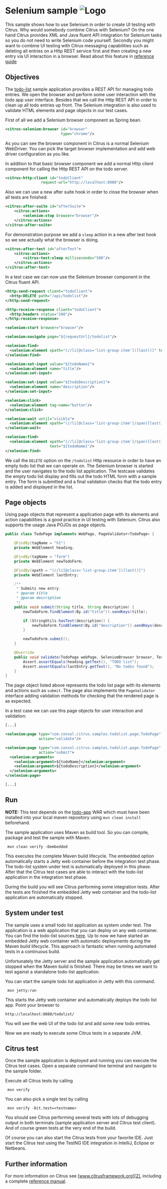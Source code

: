 Selenium sample ![Logo][1]
==============

This sample shows how to use Selenium in order to create UI testing with Citrus. Why would somebody combine Citrus with Selenium?
On the one hand Citrus provides XML and Java fluent API integration for Selenium tasks so you do not need to write Selenium code yourself. 
Secondly you might want to combine UI testing with Citrus messaging capabilities such as deleting all entries on a Http REST service first and then
creating a new entry via UI interaction in a browser. Read about this feature in [reference guide][4]

Objectives
---------

The [todo-list](../todo-app/README.md) sample application provides a REST API for managing todo entries.
We open the browser and perform some user interaction with the todo app user interface. Besides that we call the Http REST API in order to clean up
all todo entries up front. The Selenium integration is also used to validate HTML elements and page objects in our test cases. 

First of all we add a Selenium browser component as Spring bean.

```xml
<citrus-selenium:browser id="browser"
                         type="chrome"/>
```

As you can see the browser component in Citrus is a normal Selenium WebDriver. You can pick the target browser implementation and 
add web driver configuration as you like.

In addition to that basic browser component we add a normal Http client component for calling the Http REST API on the todo server.

```xml
<citrus-http:client id="todoClient"
                request-url="http://localhost:8080"/>
```

Also we can use a new after suite hook in order to close the browser when all tests are finished:

```xml
<citrus:after-suite id="afterSuite">
    <citrus:actions>
        <selenium:stop browser="browser"/>
    </citrus:actions>
</citrus:after-suite>
```

For demonstration purpose we add a `sleep` action in a new after test hook so we see actually what the browser is doing.

```xml
<citrus:after-test id="afterTest">
    <citrus:actions>
        <citrus-test:sleep milliseconds="500"/>
    </citrus:actions>
</citrus:after-test>
```

In a test case we can now use the Selenium browser component in the Citrus fluent API.

```xml
<http:send-request client="todoClient">
  <http:DELETE path="/api/todolist"/>
</http:send-request>

<http:receive-response client="todoClient">
  <http:headers status="200"/>
</http:receive-response>

<selenium:start browser="browser"/>

<selenium:navigate page="${requestUrl}/todolist"/>

<selenium:find>
  <selenium:element xpath="(//li[@class='list-group-item'])[last()]" text="No todos found"/>
</selenium:find>

<selenium:set-input value="${todoName}">
  <selenium:element name="title"/>
</selenium:set-input>

<selenium:set-input value="${todoDescription}">
  <selenium:element name="description"/>
</selenium:set-input>

<selenium:click>
  <selenium:element tag-name="button"/>
</selenium:click>

<selenium:wait until="visible">
  <selenium:element xpath="(//li[@class='list-group-item']/span)[last()]"/>
</selenium:wait>

<selenium:find>
  <selenium:element xpath="(//li[@class='list-group-item']/span)[last()]"
                    text="${todoName}"/>
</selenium:find>
```

We call the `DELETE` option on the `/todolist` Http resource in order to have an empty todo list that we can operate on. The Selenium
browser is started and the user navigates to the todo list application. The testcase validates the empty todo list display and fills out the todo HTML form
with a sample entry. The form is submitted and a final validation checks that the todo entry is added and displayed in the list.

Page objects
---------

Using page objects that represent a application page with its elements and action capabilities is a good practice in UI testing with Selenium.
Citrus also supports the usage Java POJOs as page objects.

```java
public class TodoPage implements WebPage, PageValidator<TodoPage> {

    @FindBy(tagName = "h1")
    private WebElement heading;

    @FindBy(tagName = "form")
    private WebElement newTodoForm;

    @FindBy(xpath = "(//li[@class='list-group-item'])[last()]")
    private WebElement lastEntry;

    /**
     * Submits new entry.
     * @param title
     * @param description
     */
    public void submit(String title, String description) {
        newTodoForm.findElement(By.id("title")).sendKeys(title);

        if (StringUtils.hasText(description)) {
            newTodoForm.findElement(By.id("description")).sendKeys(description);
        }

        newTodoForm.submit();
    }

    @Override
    public void validate(TodoPage webPage, SeleniumBrowser browser, TestContext context) {
        Assert.assertEquals(heading.getText(), "TODO list");
        Assert.assertEquals(lastEntry.getText(), "No todos found");
    }
}
```

The page object listed above represents the todo list page with its elements and actions such as `submit`. The page also implements the
`PageValidator` interface adding validation methods for checking that the rendered page is as expected.

In a test case we can use this page objects for user interaction and validation:

```xml
[...]

<selenium:page type="com.consol.citrus.samples.todolist.page.TodoPage"
               action="validate"/>

<selenium:page type="com.consol.citrus.samples.todolist.page.TodoPage"
               action="submit">
  <selenium:arguments>
    <selenium:argument>${todoName}</selenium:argument>
    <selenium:argument>${todoDescription}</selenium:argument>
  </selenium:arguments>
</selenium:page>

[...]
``` 
                
Run
---------

**NOTE:** This test depends on the [todo-app](../todo-app/) WAR which must have been installed into your local maven repository using `mvn clean install` beforehand.

The sample application uses Maven as build tool. So you can compile, package and test the
sample with Maven.
 
     mvn clean verify -Dembedded
    
This executes the complete Maven build lifecycle. The embedded option automatically starts a Jetty web
container before the integration test phase. The todo-list system under test is automatically deployed in this phase.
After that the Citrus test cases are able to interact with the todo-list application in the integration test phase.

During the build you will see Citrus performing some integration tests.
After the tests are finished the embedded Jetty web container and the todo-list application are automatically stopped.

System under test
---------

The sample uses a small todo list application as system under test. The application is a web application
that you can deploy on any web container. You can find the todo-list sources [here](../todo-app). Up to now we have started an 
embedded Jetty web container with automatic deployments during the Maven build lifecycle. This approach is fantastic 
when running automated tests in a continuous build.
  
Unfortunately the Jetty server and the sample application automatically get stopped when the Maven build is finished. 
There may be times we want to test against a standalone todo-list application.  

You can start the sample todo list application in Jetty with this command.

     mvn jetty:run

This starts the Jetty web container and automatically deploys the todo list app. Point your browser to
 
    http://localhost:8080/todolist/

You will see the web UI of the todo list and add some new todo entries.

Now we are ready to execute some Citrus tests in a separate JVM.

Citrus test
---------

Once the sample application is deployed and running you can execute the Citrus test cases.
Open a separate command line terminal and navigate to the sample folder.

Execute all Citrus tests by calling

     mvn verify

You can also pick a single test by calling

     mvn verify -Dit.test=<testname>

You should see Citrus performing several tests with lots of debugging output in both terminals (sample application server
and Citrus test client). And of course green tests at the very end of the build.

Of course you can also start the Citrus tests from your favorite IDE.
Just start the Citrus test using the TestNG IDE integration in IntelliJ, Eclipse or Netbeans.

Further information
---------

For more information on Citrus see [www.citrusframework.org][2], including
a complete [reference manual][3].

 [1]: https://citrusframework.org/img/brand-logo.png "Citrus"
 [2]: https://citrusframework.org
 [3]: https://citrusframework.org/reference/html/
 [4]: https://citrusframework.org/reference/html#selenium
